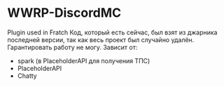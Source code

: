 # WWRP-DiscordMC
 Plugin used in Fratch
Код, который есть сейчас, был взят из джарника последней версии, так как весь проект был случайно удалён. Гарантировать работу не могу.
Зависит от:
- spark (в PlaceholderAPI для получения ТПС)
- PlaceholderAPI
- Chatty
